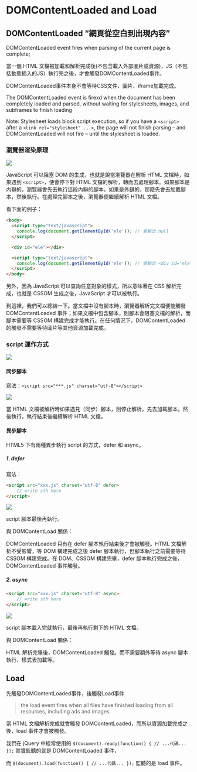 # DOMContentLoaded and Load 
## DOMContentLoaded “網頁從空白到出現內容”

DOMContentLoaded event fires when parsing of the current page is complete; 

當一個 HTML 文檔被加載和解析完成後(不包含載入外部圖片或資源)，JS（不包括動態插入的JS）執行完之後，才會觸發DOMContentLoaded事件。

DOMContentLoaded事件本身不會等待CSS文件、圖片、iframe加載完成。

The DOMContentLoaded event is firexd when the document has been 
completely loaded and parsed, without waiting for stylesheets, images, 
and subframes to finish loading

Note: Stylesheet loads block script execution, so if you have a `<script>` after a `<link rel="stylesheet" ...>`, the page will not finish parsing – and DOMContentLoaded will not fire – until the stylesheet is loaded.

### 瀏覽器渲染原理
![](https://github.com/CompileYouth/front-end-study/raw/master/html/domcontentloaded/res/dcl-render-tree.png)

JavaScript 可以阻塞 DOM 的生成，也就是說當瀏覽器在解析 HTML 文檔時，如果遇到 `<script>`，便會停下對 HTML 文檔的解析，轉而去處理腳本。如果腳本是內聯的，瀏覽器會先去執行這段內聯的腳本，如果是外鏈的，那麼先會去加載腳本，然後執行。在處理完腳本之後，瀏覽器便繼續解析 HTML 文檔。

看下面的例子：

```html
<body>
  <script type="text/javascript">
    console.log(document.getElementById('ele')); // 會輸出 null
  </script>

  <div id="ele"></div>

  <script type="text/javascript">
    console.log(document.getElementById('ele')); // 會輸出 <div id="ele"></div>
  </script>
</body>
```
另外，因為 JavaScript 可以查詢任意對象的樣式，所以意味著在 CSS 解析完成，也就是 CSSOM 生成之後，JavaScript 才可以被執行。

到這裡，我們可以總結一下。當文檔中沒有腳本時，瀏覽器解析完文檔便能觸發 DOMContentLoaded 事件；如果文檔中包含腳本，則腳本會阻塞文檔的解析，而腳本需要等 CSSOM 構建完成才能執行。在任何情況下，DOMContentLoaded 的觸發不需要等待圖片等其他資源加載完成。

### script 運作方式
![](https://github.com/CompileYouth/front-end-study/blob/master/html/domcontentloaded/res/dcl-legend.png?raw=true)

#### 同步腳本
寫法：`<script src="***.js" charset="utf-8"></script>`

![](https://github.com/CompileYouth/front-end-study/raw/master/html/domcontentloaded/res/dcl-script.png)

當 HTML 文檔被解析時如果遇見（同步）腳本，則停止解析，先去加載腳本，然後執行，執行結束後繼續解析 HTML 文檔。

#### 異步腳本
HTML5 下有兩種異步執行 script 的方式，defer 和 async。
##### 1. defer
寫法：
```html
<script src="xxx.js" charset="utf-8" defer>
    // write sth here
</script>
```
![](https://github.com/CompileYouth/front-end-study/raw/master/html/domcontentloaded/res/dcl-defer.png)

script 腳本最後再執行。



與 DOMContentLoad 關係：

DOMContentLoaded 只有在 defer 腳本執行結束後才會被觸發。HTML 文檔解析不受影響，等 DOM 構建完成之後 defer 腳本執行，但腳本執行之前需要等待 CSSOM 構建完成。在 DOM、CSSOM 構建完畢，defer 腳本執行完成之後，DOMContentLoaded 事件觸發。



##### 2. async
```html
<script src="xxx.js" charset="utf-8" async>
    // write sth here
</script>
```

![](https://github.com/CompileYouth/front-end-study/raw/master/html/domcontentloaded/res/dcl-async.png)

script 腳本載入完就執行，最後再執行剩下的 HTML 文檔。



與 DOMContentLoad 關係：

HTML 解析完畢後，DOMContentLoaded 觸發。而不需要額外等待 async 腳本執行、樣式表加載等。

## Load

先觸發DOMContentLoaded事件，後觸發Load事件

> the load event fires when all files have finished loading from all resources, including ads and images.

當 HTML 文檔解析完成就會觸發 DOMContentLoaded，而所以資源加載完成之後，load 事件才會被觸發。

我們在 jQuery 中經常使用的 `$(document).ready(function() { // ...代碼... });` 其實監聽的就是 DOMContentLoaded 事件，



而 `$(document).load(function() { // ...代碼... });` 監聽的是 load 事件。